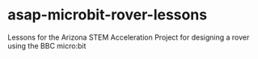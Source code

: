# asap-microbit-rover-lessons
 Lessons for the Arizona STEM Acceleration Project for designing a rover using the BBC micro:bit
